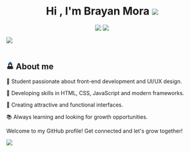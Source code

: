 <div align="center">
  <h1 align="center">Hi , I'm Brayan Mora <img src="https://media.giphy.com/media/hvRJCLFzcasrR4ia7z/giphy.gif" width="35"></h1>
  <img src="https://readme-typing-svg.herokuapp.com?lines=Software+Developer+Student;Front-end+Developer;HTML%20|%20CSS%20|%20JS%20;UI/UX%20Designer;Always%20learning%20new%20things&center=true&width=500&height=50">
  <img src="https://i.postimg.cc/Mp1CLFTM/Linked-In-cover.png](https://postimg.cc/SnN12Vck">
</div>

<img src="https://user-images.githubusercontent.com/73097560/115834477-dbab4500-a447-11eb-908a-139a6edaec5c.gif"><br><br>

## <picture><img src = "https://github.com/0xAbdulKhalid/0xAbdulKhalid/raw/main/assets/mdImages/about_me.gif" width = 20px></picture> **About me**

🚀 Student passionate about front-end development and UI/UX design.

💼 Developing skills in HTML, CSS, JavaScript and modern frameworks.

🎨 Creating attractive and functional interfaces.

📚 Always learning and looking for growth opportunities.

Welcome to my GitHub profile! Get connected and let's grow together!

<img src="https://user-images.githubusercontent.com/73097560/115834477-dbab4500-a447-11eb-908a-139a6edaec5c.gif"><br><br>
